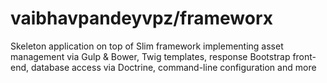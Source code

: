 # vaibhavpandeyvpz/frameworx
Skeleton application on top of Slim framework implementing asset management via Gulp & Bower, Twig templates, response Bootstrap front-end, database access via Doctrine, command-line configuration and more
